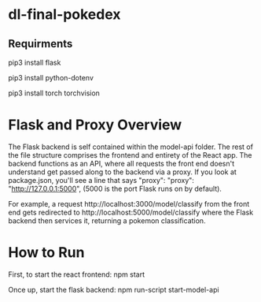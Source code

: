 # dl-final-pokedex

## Requirments

pip3 install flask

pip3 install python-dotenv

pip3 install torch torchvision

# Flask and Proxy Overview

The Flask backend is self contained within the model-api folder. The rest of the file structure comprises the frontend and entirety of the React app. The backend functions as an API, where all requests the front end doesn't understand get passed along to the backend via a proxy. If you look at package.json, you'll see a line that says "proxy": "proxy": "http://127.0.0.1:5000", (5000 is the port Flask runs on by default).

For example, a request http://localhost:3000/model/classify from the front end gets redirected to http://localhost:5000/model/classify where the Flask backend then services it, returning a pokemon classification.

# How to Run

First, to start the react frontend: npm start

Once up, start the flask backend: npm run-script start-model-api
